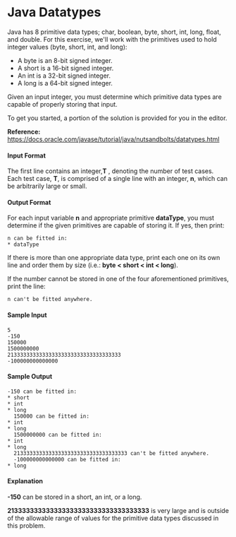 # Java Datatypes

Java has 8 primitive data types; char, boolean, byte, short, int, long, float, and double. For this exercise, we'll work with the primitives used to hold integer values (byte, short, int, and long):

* A byte is an 8-bit signed integer.
* A short is a 16-bit signed integer.
* An int is a 32-bit signed integer.
* A long is a 64-bit signed integer.

Given an input integer, you must determine which primitive data types are capable of properly storing that input.

To get you started, a portion of the solution is provided for you in the editor.

**Reference:** https://docs.oracle.com/javase/tutorial/java/nutsandbolts/datatypes.html

#### Input Format
The first line contains an integer,**T** , denoting the number of test cases.
Each test case, **T**, is comprised of a single line with an integer, **n**, which can be arbitrarily large or small.

#### Output Format

For each input variable **n** and appropriate primitive **dataType**, you must determine if the given primitives are capable of storing it. If yes, then print:

```
n can be fitted in:
* dataType
```

If there is more than one appropriate data type, print each one on its own line and order them by size (i.e.:
**byte < short < int < long**).

If the number cannot be stored in one of the four aforementioned primitives, print the line:
```
n can't be fitted anywhere.
```

#### Sample Input
```
5
-150
150000
1500000000
213333333333333333333333333333333333
-100000000000000
```

#### Sample Output
```
-150 can be fitted in:
* short
* int
* long
  150000 can be fitted in:
* int
* long
  1500000000 can be fitted in:
* int
* long
  213333333333333333333333333333333333 can't be fitted anywhere.
  -100000000000000 can be fitted in:
* long
```

#### Explanation

**-150** can be stored in a short, an int, or a long.

**213333333333333333333333333333333333** is very large and is outside of the allowable range 
of values for the primitive data types discussed in this problem.
